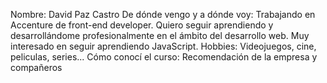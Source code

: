 Nombre: David Paz Castro
De dónde vengo y a dónde voy: Trabajando en Accenture de front-end developer. Quiero seguir aprendiendo y desarrollándome profesionalmente en el ámbito del desarrollo web. Muy interesado en seguir aprendiendo JavaScript.
Hobbies: Videojuegos, cine, peliculas, series...
Cómo conocí el curso: Recomendación de la empresa y compañeros